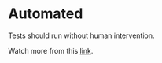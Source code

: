 # Automated

Tests should run without human intervention.

Watch more from this [link](https://www.youtube.com/watch?v=YQlmP08dj6g).
